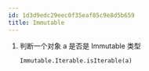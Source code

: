 ```yaml
---
id: 1d3d9edc29eec0f35eaf85c9e8d5b659
title: Immutable
---
```


1. 判断一个对象 a 是否是 Immutable 类型

   `Immutable.Iterable.isIterable(a)`
